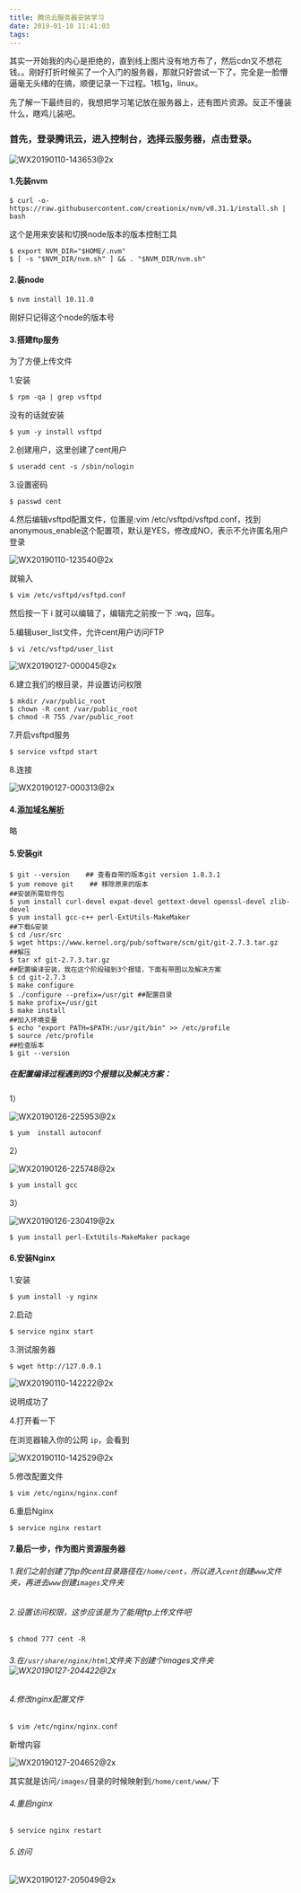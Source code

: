 ```yaml
---
title: 腾讯云服务器安装学习
date: 2019-01-10 11:41:03
tags:
---
```


其实一开始我的内心是拒绝的，直到线上图片没有地方布了，然后cdn又不想花钱。。刚好打折时候买了一个入门的服务器，那就只好尝试一下了。完全是一脸懵逼毫无头绪的在搞，顺便记录一下过程。1核1g，linux。



先了解一下最终目的，我想把学习笔记放在服务器上，还有图片资源。反正不懂装什么，瞎鸡儿装吧。



### 首先，登录腾讯云，进入控制台，选择云服务器，点击登录。

![WX20190110-143653@2x](http://www.qinhanwen.xyz/images/WX20190110-143653@2x.png)

#### 1.先装nvm

```shell
$ curl -o- https://raw.githubusercontent.com/creationix/nvm/v0.31.1/install.sh | bash
```

这个是用来安装和切换node版本的版本控制工具

```shell
$ export NVM_DIR="$HOME/.nvm"
$ [ -s "$NVM_DIR/nvm.sh" ] && . "$NVM_DIR/nvm.sh"
```



#### 2.装node

```shell
$ nvm install 10.11.0
```

刚好只记得这个node的版本号



#### 3.搭建ftp服务

为了方便上传文件



1.安装

```shell
$ rpm -qa | grep vsftpd
```

没有的话就安装

```shell
$ yum -y install vsftpd
```



2.创建用户，这里创建了cent用户

```shell
$ useradd cent -s /sbin/nologin
```



3.设置密码

```shell
$ passwd cent
```



4.然后编辑vsftpd配置文件，位置是:vim /etc/vsftpd/vsftpd.conf，找到anonymous_enable这个配置项，默认是YES，修改成NO，表示不允许匿名用户登录

![WX20190110-123540@2x](http://www.qinhanwen.xyz/images/WX20190110-123540@2x.png)

就输入

```shell
$ vim /etc/vsftpd/vsftpd.conf
```

然后按一下 i 就可以编辑了，编辑完之前按一下 :wq，回车。



5.编辑user_list文件，允许cent用户访问FTP

```shell
$ vi /etc/vsftpd/user_list
```

![WX20190127-000045@2x](http://www.qinhanwen.xyz/images/WX20190127-000045@2x.png)



6.建立我们的根目录，并设置访问权限

```shell
$ mkdir /var/public_root
$ chown -R cent /var/public_root
$ chmod -R 755 /var/public_root
```



7.开启vsftpd服务

```shell
$ service vsftpd start
```



8.连接

![WX20190127-000313@2x](http://www.qinhanwen.xyz/images/WX20190127-000313@2x.png)





#### 4.[添加域名解析](https://cloud.tencent.com/document/product/302/3446)

略



#### 5.安装git

```shell
$ git --version    ## 查看自带的版本git version 1.8.3.1
$ yum remove git	## 移除原来的版本
##安装所需软件包
$ yum install curl-devel expat-devel gettext-devel openssl-devel zlib-devel  
$ yum install gcc-c++ perl-ExtUtils-MakeMaker
##下载&安装
$ cd /usr/src
$ wget https://www.kernel.org/pub/software/scm/git/git-2.7.3.tar.gz
##解压
$ tar xf git-2.7.3.tar.gz
##配置编译安装，我在这个阶段碰到3个报错，下面有带图以及解决方案
$ cd git-2.7.3
$ make configure
$ ./configure --prefix=/usr/git ##配置目录
$ make profix=/usr/git
$ make install
##加入环境变量
$ echo "export PATH=$PATH:/usr/git/bin" >> /etc/profile
$ source /etc/profile
##检查版本
$ git --version 
```



##### 在配置编译过程遇到的3个报错以及解决方案：

1）

![WX20190126-225953@2x](http://www.qinhanwen.xyz/images/WX20190126-225953@2x.png)

```shell
$ yum  install autoconf
```



2）

![WX20190126-225748@2x](http://www.qinhanwen.xyz/images/WX20190126-225748@2x.png)

```shell
$ yum install gcc
```



3）

![WX20190126-230419@2x](http://www.qinhanwen.xyz/images/WX20190126-230419@2x.png)

```shell
$ yum install perl-ExtUtils-MakeMaker package
```



#### 6.安装Nginx

1.安装

```shell
$ yum install -y nginx
```



2.启动

```shell
$ service nginx start
```



3.测试服务器

```shell
$ wget http://127.0.0.1
```

![WX20190110-142222@2x](http://www.qinhanwen.xyz/images/WX20190110-142222@2x.png)

说明成功了



4.打开看一下

在浏览器输入你的公网 `ip`，会看到

![WX20190110-142529@2x](http://www.qinhanwen.xyz/images/WX20190110-142529@2x.png)

5.修改配置文件

```shell
$ vim /etc/nginx/nginx.conf
```



6.重启Nginx

```shell
$ service nginx restart
```



#### 7.最后一步，作为图片资源服务器

###### 1.我们之前创建了ftp的cent目录路径在`/home/cent`，所以进入`cent`创建`www`文件夹，再进去`www`创建`images`文件夹



###### 2.设置访问权限，这步应该是为了能用ftp上传文件吧

```shell
$ chmod 777 cent -R
```



###### 3.在`/usr/share/nginx/html`文件夹下创建个images文件夹![WX20190127-204422@2x](http://www.qinhanwen.xyz/images/WX20190127-204422@2x.png)



###### 4.修改nginx配置文件 

```shell
$ vim /etc/nginx/nginx.conf
```

新增内容

![WX20190127-204652@2x](http://www.qinhanwen.xyz/images/WX20190127-204652@2x.png)

其实就是访问`/images/`目录的时候映射到`/home/cent/www/`下



###### 4.重启nginx

```shell
$ service nginx restart
```



###### 5.访问

![WX20190127-205049@2x](http://www.qinhanwen.xyz/images/WX20190127-205049@2x.png)